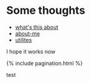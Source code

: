 # Some thoughts
* [what's this about](why.html)
* [about-me](about-me.html)
* [utilites](utilities.html)

I hope it works now

{% include pagination.html %}

test
